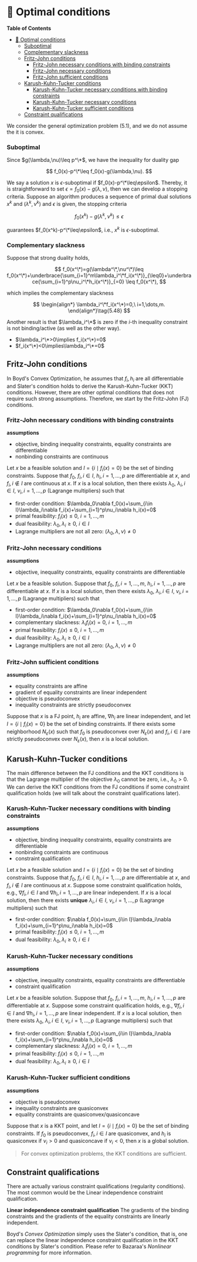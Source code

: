 # :book: Optimal conditions

**Table of Contents**
- [:book: Optimal conditions](#book-optimal-conditions)
    - [Suboptimal](#suboptimal)
    - [Complementary slackness](#complementary-slackness)
  - [Fritz-John conditions](#fritz-john-conditions)
    - [Fritz-John necessary conditions with binding constraints](#fritz-john-necessary-conditions-with-binding-constraints)
    - [Fritz-John necessary conditions](#fritz-john-necessary-conditions)
    - [Fritz-John sufficient conditions](#fritz-john-sufficient-conditions)
  - [Karush-Kuhn-Tucker conditions](#karush-kuhn-tucker-conditions)
    - [Karush-Kuhn-Tucker necessary conditions with binding constraints](#karush-kuhn-tucker-necessary-conditions-with-binding-constraints)
    - [Karush-Kuhn-Tucker necessary conditions](#karush-kuhn-tucker-necessary-conditions)
    - [Karush-Kuhn-Tucker sufficient conditions](#karush-kuhn-tucker-sufficient-conditions)
  - [Constraint qualifications](#constraint-qualifications)


We consider the general optimization problem $(5.1)$, and we do not assume the it is convex.

### Suboptimal
Since $g(\lambda,\nu)\leq p^\*$, we have the inequality for duality gap

$$
f_0(x)-p^\*\leq f_0(x)-g(\lambda,\nu).
$$

We say a solution $x$ is $\epsilon$-suboptimal if $f_0(x)-p^\*\leq\epsilon$. Thereby, it is straightforward to set $\epsilon=f_0(x)-g(\lambda,\nu)$, then we can develop a stopping criteria. Suppose an algorithm produces a sequence of primal dual solutions $x^k$ and $(\lambda^k, \nu^k)$ and $\epsilon$ is given, the stopping criteria

$$
f_0(x^k)-g(\lambda^k,\nu^k)\leq\epsilon
$$

guarantees $f_0(x^k)-p^\*\leq\epsilon$, i.e., $x^k$ is $\epsilon$-suboptimal.


### Complementary slackness
Suppose that strong duality holds, 

$$
f_0(x^\*)=g(\lambda^\*,\nu^\*)\leq f_0(x^\*)+\underbrace{\sum_{i=1}^m\lambda_i^\*f_i(x^\*)}_{\leq0}+\underbrace{\sum_{i=1}^p\nu_i^\*h_i(x^\*)}_{=0} \leq f_0(x^\*),
$$

which implies the complementary slackness

$$
\begin{align*}
\lambda_i^\*f_i(x^\*)=0,\ i=1,\dots,m.
\end{align*}\tag{5.48}
$$

Another result is that $\lambda_i^\*$ is zero if the $i$-th inequality constraint is not binding/active (as well as the other way).

- $\lambda_i^\*>0\implies f_i(x^\*)=0$
- $f_i(x^\*)<0\implies\lambda_i^\*=0$


## Fritz-John conditions

In Boyd's Convex Optimization, he assumes that $f_i,h_i$ are all differentiable and Slater's condition holds to derive the Karush-Kuhn-Tucker (KKT) conditions. However, there are other optimal conditions that does not require such strong assumptions. Therefore, we start by the Fritz-John (FJ) conditions.

### Fritz-John necessary conditions with binding constraints

**assumptions**
- objective, binding inequality constraints, equality constraints are differentiable
- nonbinding constraints are continuous

Let $x$ be a feasible solution and $I=\{i\mid f_i(x)=0\}$ be the set of binding constraints. Suppose that $f_0,\ f_i,i\in I,\ h_i,i=1,\dots,p$ are differentiable at $x$, and $f_i,i\not\in I$ are continuous at $x$. If $x$ is a local solution, then there exists $\lambda_0,\ \lambda_i,i\in I,\ \nu_i,i=1,\dots,p$ (Lagrange multipliers) such that

- first-order condition: $\lambda_0\nabla f_0(x)+\sum_{i\in I}\lambda_i\nabla f_i(x)+\sum_{i=1}^p\nu_i\nabla h_i(x)=0$
- primal feasibility: $f_i(x)\leq0,\ i=1,\dots,m$
- dual feasibility: $\lambda_0,\lambda_i\geq0,\ i\in I$
- Lagrange multipliers are not all zero: $(\lambda_0,\lambda,\nu)\neq 0$


### Fritz-John necessary conditions

**assumptions**
- objective, inequality constraints, equality constraints are differentiable

Let $x$ be a feasible solution. Suppose that $f_0,\ f_i,i=1,\dots,m,\ h_i,i=1,\dots,p$ are differentiable at $x$. If $x$ is a local solution, then there exists $\lambda_0,\ \lambda_i,i\in I,\ \nu_i,i=1,\dots,p$ (Lagrange multipliers) such that

- first-order condition: $\lambda_0\nabla f_0(x)+\sum_{i\in I}\lambda_i\nabla f_i(x)+\sum_{i=1}^p\nu_i\nabla h_i(x)=0$
- complementary slackness: $\lambda_if_i(x)=0,\ i=1,\dots,m$
- primal feasibility: $f_i(x)\leq0,\ i=1,\dots,m$
- dual feasibility: $\lambda_0,\lambda_i\geq0,\ i\in I$
- Lagrange multipliers are not all zero: $(\lambda_0,\lambda,\nu)\neq 0$
  

### Fritz-John sufficient conditions

**assumptions**
- equality constraints are affine
- gradient of equality constraints are linear independent
- objective is pseudoconvex
- inequality constraints are strictly pseudoconvex

Suppose that $x$ is a FJ point, $h_i$ are affine, $\nabla h_i$ are linear independent, and let $I=\{i\mid f_i(x)=0\}$ be the set of binding constraints. If there exists some neighborhood $N_\varepsilon(x)$ such that $f_0$ is pseudoconvex over $N_\varepsilon(x)$ and $f_i,i\in I$ are strictly pseudoconvex over $N_\varepsilon(x)$, then $x$ is a local solution.


## Karush-Kuhn-Tucker conditions
The main difference between the FJ conditions and the KKT conditions is that the Lagrange multiplier of the objective $\lambda_0$ cannot be zero, i.e., $\lambda_0>0$. We can derive the KKT conditions from the FJ conditions if some constraint qualification holds (we will talk about the constraint qualifications later).

### Karush-Kuhn-Tucker necessary conditions with binding constraints

**assumptions**

- objective, binding inequality constraints, equality constraints are differentiable
- nonbinding constraints are continuous
- constraint qualification

Let $x$ be a feasible solution and $I=\{i\mid f_i(x)=0\}$ be the set of binding constraints. Suppose that $f_0,\ f_i,i\in I,\ h_i,i=1,\dots,p$ are differentiable at $x$, and $f_i,i\not\in I$ are continuous at $x$. Suppose some constraint qualification holds, e.g., $\nabla f_i,i\in I$ and $\nabla h_i,i=1,\dots,p$ are linear independent. If $x$ is a local solution, then there exists **unique** $\lambda_i,i\in I,\ \nu_i,i=1,\dots,p$ (Lagrange multipliers) such that

- first-order condition: $\nabla f_0(x)+\sum_{i\in I}\lambda_i\nabla f_i(x)+\sum_{i=1}^p\nu_i\nabla h_i(x)=0$
- primal feasibility: $f_i(x)\leq0,\ i=1,\dots,m$
- dual feasibility: $\lambda_0,\lambda_i\geq0,\ i\in I$

### Karush-Kuhn-Tucker necessary conditions

**assumptions**
- objective, inequality constraints, equality constraints are differentiable
- constraint qualification

Let $x$ be a feasible solution. Suppose that $f_0,\ f_i,i=1,\dots,m,\ h_i,i=1,\dots,p$ are differentiable at $x$. Suppose some constraint qualification holds, e.g., $\nabla f_i,i\in I$ and $\nabla h_i,i=1,\dots,p$ are linear independent. If $x$ is a local solution, then there exists $\lambda_0,\ \lambda_i,i\in I,\ \nu_i,i=1,\dots,p$ (Lagrange multipliers) such that

- first-order condition: $\nabla f_0(x)+\sum_{i\in I}\lambda_i\nabla f_i(x)+\sum_{i=1}^p\nu_i\nabla h_i(x)=0$
- complementary slackness: $\lambda_if_i(x)=0,\ i=1,\dots,m$
- primal feasibility: $f_i(x)\leq0,\ i=1,\dots,m$
- dual feasibility: $\lambda_0,\lambda_i\geq0,\ i\in I$
  

### Karush-Kuhn-Tucker sufficient conditions

**assumptions**
- objective is pseudoconvex
- inequality constraints are quasiconvex
- equality constraints are quasiconvex/quasiconcave

Suppose that $x$ is a KKT point, and let $I=\{i\mid f_i(x)=0\}$ be the set of binding constraints. If $f_0$ is pseudoconvex, $f_i,i\in I$ are quasiconvex, and $h_i$ is quasiconvex if $\nu_i>0$ and quasiconcave if $\nu_i<0$, then $x$ is a global solution.

> For convex optimization problems, the KKT conditions are sufficient.

## Constraint qualifications

There are actually various constraint qualifications (regularity conditions). The most common would be the Linear independence constraint qualification.

**Linear independence constraint qualification**
The gradients of the binding constraints and the gradients of the equality constraints are linearly independent.

Boyd's *Convex Optimization* simply uses the Slater's condition, that is, one can replace the linear independence constraint qualification in the KKT conditions by Slater's condition. Please refer to Bazaraa's *Nonlinear programming* for more information.
